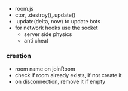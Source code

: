 * room.js
* ctor, .destroy(),.update()
* .update(delta, now) to update bots
* for network hooks use the socket
  * server side physics
  * anti cheat

### creation
* room name on joinRoom
* check if room already exists, if not create it
* on disconnection, remove it if empty
